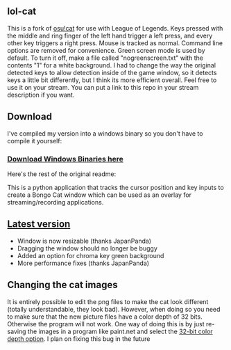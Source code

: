 ## lol-cat
This is a fork of [osu!cat](https://github.com/ZeCryptic/osu-cat/releases/tag/v1.2.0) for use with League of Legends. Keys pressed with the middle and ring finger of the left hand trigger a left press, and every other key triggers a right press. Mouse is tracked as normal. Command line options are removed for convenience. Green screen mode is used by default. To turn it off, make a file called "nogreenscreen.txt" with the contents "1" for a white background. I had to change the way the original detected keys to allow detection inside of the game window, so it detects keys a little bit differently, but I think its more efficient overall. Feel free to use it on your stream. You can put a link to this repo in your stream description if you want.

## Download
I've compiled my version into a windows binary so you don't have to compile it yourself:
### [Download Windows Binaries here](https://github.com/Taiiwo/lol-cat/releases)

Here's the rest of the original readme:

This is a python application that tracks the cursor position and key inputs to create a Bongo Cat window which can be used as an overlay for streaming/recording applications.

## [Latest version](https://github.com/Taiiwo/lol-cat/releases)
* Window is now resizable (thanks JapanPanda)
* Dragging the window should no longer be buggy
* Added an option for chroma key green background
* More performance fixes (thanks JapanPanda)
## Changing the cat images
It is entirely possible to edit the png files to make the cat look different (totally understandable, they look bad). However, when doing so you need to make sure that the new picture files have a color depth of 32 bits. Otherwise the program will not work. One way of doing this is by just re-saving the images in a program like paint.net and select the [32-bit color depth option](http://puu.sh/ByjvT/8023ae8252.png). I plan on fixing this bug in the future

